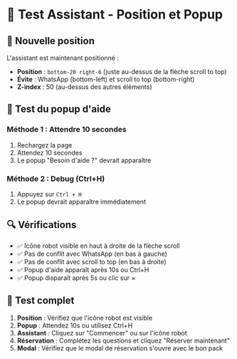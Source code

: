 # 🤖 Test Assistant - Position et Popup

## 📍 Nouvelle position

L'assistant est maintenant positionné :
- **Position** : `bottom-20 right-6` (juste au-dessus de la flèche scroll to top)
- **Évite** : WhatsApp (bottom-left) et scroll to top (bottom-right)
- **Z-index** : 50 (au-dessus des autres éléments)

## 🎯 Test du popup d'aide

### Méthode 1 : Attendre 10 secondes
1. Rechargez la page
2. Attendez 10 secondes
3. Le popup "Besoin d'aide ?" devrait apparaître

### Méthode 2 : Debug (Ctrl+H)
1. Appuyez sur `Ctrl + H`
2. Le popup devrait apparaître immédiatement

## 🔍 Vérifications

- ✅ Icône robot visible en haut à droite de la flèche scroll
- ✅ Pas de conflit avec WhatsApp (en bas à gauche)
- ✅ Pas de conflit avec scroll to top (en bas à droite)
- ✅ Popup d'aide apparaît après 10s ou Ctrl+H
- ✅ Popup disparaît après 5s ou clic sur ×

## 🚀 Test complet

1. **Position** : Vérifiez que l'icône robot est visible
2. **Popup** : Attendez 10s ou utilisez Ctrl+H
3. **Assistant** : Cliquez sur "Commencer" ou sur l'icône robot
4. **Réservation** : Complétez les questions et cliquez "Réserver maintenant"
5. **Modal** : Vérifiez que le modal de réservation s'ouvre avec le bon pack

















